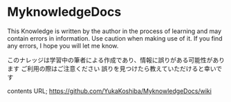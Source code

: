 # MyknowledgeDocs
This Knowledge is written by the author in the process of learning and may contain errors in information.
Use caution when making use of it.
If you find any errors, I hope you will let me know.

このナレッジは学習中の筆者による作成であり、情報に誤りがある可能性があります
ご利用の際はご注意ください
誤りを見つけたら教えていただけると幸いです

contents URL;
https://github.com/YukaKoshiba/MyknowledgeDocs/wiki
